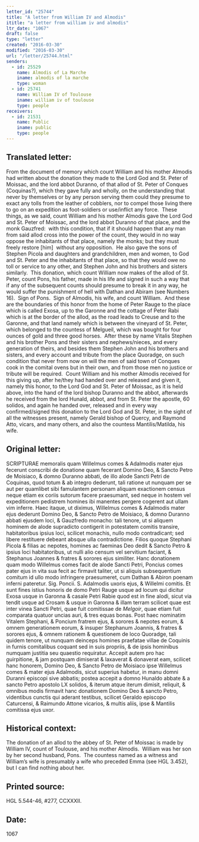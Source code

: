 ```yaml
---
letter_id: "25744"
title: "A letter from William IV and Almodis"
ititle: "a letter from william iv and almodis"
ltr_date: "1067"
draft: false
type: "letter"
created: "2016-03-30"
modified: "2016-03-30"
url: "/letter/25744.html"
senders:
  - id: 25529
    name: Almodis of La Marche
    iname: almodis of la marche
    type: woman
  - id: 25741
    name: William IV of Toulouse
    iname: william iv of toulouse
    type: people
receivers:
  - id: 21531
    name: Public
    iname: public
    type: people
---
```

<h2> Translated letter:</h2><p>From the document of memory which count William and his mother Almodis had written about the donation they made to the Lord God and St. Peter of Moissac, and the lord abbot Duranno, of that allod of St. Peter of Conques (Coquinas?), which they gave fully and wholly, on the understanding that never by themselves or by any person serving them could they presume to exact any tolls from the leather of cobblers, nor to compel those living there to go on an expedition as foot-soldiers or use/inflict any force.&nbsp; These things, as we said, count William and his mother Almodis gave the Lord God and St. Peter of Moissac, and the lord abbot Duranno of that place, and the monk Gauzfred:&nbsp; with this condition, that if it should happen that any man from said allod cross into the power of the count, they would in no way oppose the inhabitants of that place, namely the monks; but they must freely restore [him]&nbsp; without any opposition.&nbsp; He also gave the sons of Stephen Picola and daughters and grandchildren, men and women, to God and St. Peter and the inhabitants of that place, so that they would owe no toll or service to any other, and Stephen John and his brothers and sisters similarly.&nbsp; This donation, which count William now makes of the allod of St. Peter, count Pons, his father, made in his life and signed in such a way that if any of the subsequent counts should presume to break it in any way, he would suffer the punishment of hell with Dathan and Abiram (see Numbers 16).&nbsp; Sign of Pons.&nbsp; Sign of Almodis, his wife, and count William.&nbsp; And these are the boundaries of this honor from the home of Peter Rauge to the place which is called Exosa, up to the Garonne and the cottage of Peter Rabi which is at the border of the allod, as the road leads to Creuse and to the Garonne, and that land namely which is between the vineyard of St. Peter, which belonged to the countess of Melgueil, which was bought for four ounces of gold and three good horses.&nbsp; After these by name Vitalis Stephen and his brother Pons and their sisters and nephews/nieces, and every generation of theirs, and besides them Stephen John and his brothers and sisters, and every account and tribute from the place Quoradge, on such condition that never from now on will the men of said town of Conques cook in the comital ovens but in their own, and from those men no justice or tribute will be required.&nbsp; Count William and his mother Almodis received for this giving up, after he/they had handed over and released and given it, namely this honor, to the Lord God and St. Peter of Moissac, as it is held above, into the hand of the lord bishop Duranno and the abbot, afterwards he received from the lord Hunald, abbot, and from St. Peter the apostle, 60 solidos, and again he handed over, released and in every way confirmed/signed this donation to the Lord God and St. Peter, in the sight of all the witnesses present, namely Gerald bishop of Quercy, and Raymond Atto, vicars, and many others, and also the countess Mantilis/Matilda, his wife.&nbsp;</p><h2 class="mt-4"> Original letter:</h2><p>SCRIPTURAE memoralis quam Willelmus comes &amp; Adalmodis mater ejus fecerunt conscribi de donatione quam fecerant Domino Deo, &amp; Sancto Petro de Moisiaco, &amp; domno Duranno abbati, de illo alode Sancti Petri de Coquinas, quod totum &amp; ab integro dederunt, tali ratione ut nunquam per se aut per quamlibet sibi famulantem personam aliquam exactionem cen­sus neque etiam ex coriis sutorum facere praesumant, sed neque in hostem vel expeditionem pedistrem homines ibi manentes pergere cogerent aut ullam vim inferre. Haec itaque, ut diximus, Willelmus comes &amp; Adalmodis mater ejus dederunt Domino Deo, &amp; Sancto Petro de Moisiaco, &amp; domno Duranno abbati ejusdem loci, &amp; Gauzfredo monacho: tali tenore, ut si aliquem hominem de alode supradicto contigerit in potestatem comitis transire, habitatoribus ipsius loci, scilicet monachis, nullo modo contradicant; sed libere restituere debeant absque ulla contradictione. Filios quoque Stephani Picola &amp; filias ac nepotes, homi­nes ac faeminas Deo dedit &amp; Sancto Petro &amp; ipsius loci habitatoribus, ut nulli alio censum vel servitium faciant, &amp; Stephanus Joannes &amp; fratres &amp; sorores ejus similiter. Hanc donationem quam modo Willelmus comes facit de alode Sancti Petri, Poncius comes pater ejus in vita sua fecit ac firmavit taliter, ut si aliquis subsequentium comitum id ullo modo infringere praesumeret, cum Dathan &amp; Abiron poenam inferni pateretur. Sig. Poncii. S. Adalmodis uxoris ejus, &amp; Willelmi comitis. Et sunt fines istius honoris de domo Petri Rauge usque ad locum qui dicitur Exosa usque in Garonna &amp; casale Petri Rabie quod est in fine alodi, sicut via tendit usque ad Crosam &amp; usque in Garonna &amp; illam terram scilicet quae est inter vinea Sancti Petri, quae fuit comitissae de <i>Melgoir</i>, quae etiam fuit comparata quatuor uncias auri, &amp; tres equas bonas. Post haec nominatim Vitalem Stephani, &amp; Poncium fratrem ejus, &amp; sorores &amp; nepotes eorum, &amp; omnem generationem eorum, &amp; insuper Stephanum Joannis, &amp; fratres &amp; sorores ejus, &amp; omnem rationem &amp; questionem de loco Quoradge, tali quidem tenore, ut nunquam deinceps homines praefatae villae de Coquinis in furnis comitalibus coquant sed in suis propriis, &amp; de ipsis hominibus numquam justitia seu quaestio requiratur. Accepit autem pro hac guirpitione, &amp; jam postquam dimiserat &amp; laxaverat &amp; donaverat eam, scilicet hanc honorem, Domino Deo, &amp; Sancto Petro de Moisiaco ipse Willel­mus comes &amp; mater ejus Adalmodis, sicut superius habetur, in manu domni Duranni episcopi sive abbatis; postea accepit a domno Hunaldo abbate &amp; a sancto Petro apostolo LX solidos, &amp; iterum atque iterum dimisit, reliquit, &amp; omnibus modis firmavit hanc donationem Domino Deo &amp; sancto Petro, videntibus cunctis qui aderant testibus, scilicet Geraldo episcopo Caturcensi, &amp; Raimundo Attone vicarios, &amp; multis aliis, ipse &amp; Mantilis comitissa ejus uxor.</p><h2 class="mt-4"> Historical context:</h2><p>The donation of an allod to the abbey of St. Peter of Moissac is made by William IV, count of Toulouse, and his mother Almodis.&nbsp; William was her son by her second husband, Pons.&nbsp; The countess named as a witness and William’s wife is presumably a wife who preceded Emma (see HGL 3.452), but I can find nothing about her.&nbsp;&nbsp;</p><h2 class="mt-4"> Printed source:</h2><p>HGL 5.544-46, #277, CCXXXII.</p><h2 class="mt-4"> Date:</h2>1067